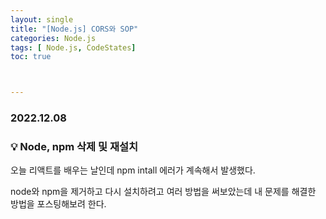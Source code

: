 ```yaml
---
layout: single
title: "[Node.js] CORS와 SOP"
categories: Node.js
tags: [ Node.js, CodeStates]
toc: true



---
```


### 2022.12.08

### 💡  Node, npm 삭제 및 재설치

오늘 리액트를 배우는 날인데 npm intall 에러가 계속해서 발생했다. 

node와 npm을 제거하고 다시 설치하려고 여러 방법을 써보았는데 내 문제를 해결한 방법을 포스팅해보려 한다. 

